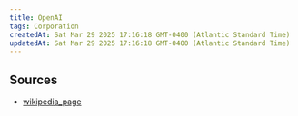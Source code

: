 ```yaml
---
title: OpenAI
tags: Corporation
createdAt: Sat Mar 29 2025 17:16:18 GMT-0400 (Atlantic Standard Time)
updatedAt: Sat Mar 29 2025 17:16:18 GMT-0400 (Atlantic Standard Time)
---
```







## Sources
- [wikipedia_page](https://es.wikipedia.org/wiki/OpenAI)
